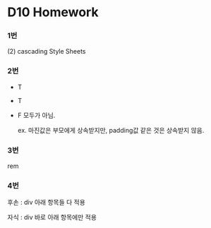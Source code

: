 # D10 Homework

### 1번

(2) cascading Style Sheets



### 2번

* T

* T

* F  모두가 아님. 

  ex. 마진값은 부모에게 상속받지만, padding값 같은 것은 상속받지 않음.



### 3번

rem



### 4번

후손 : div 아래 항목들 다 적용

자식 : div 바로 아래 항목에만 적용


